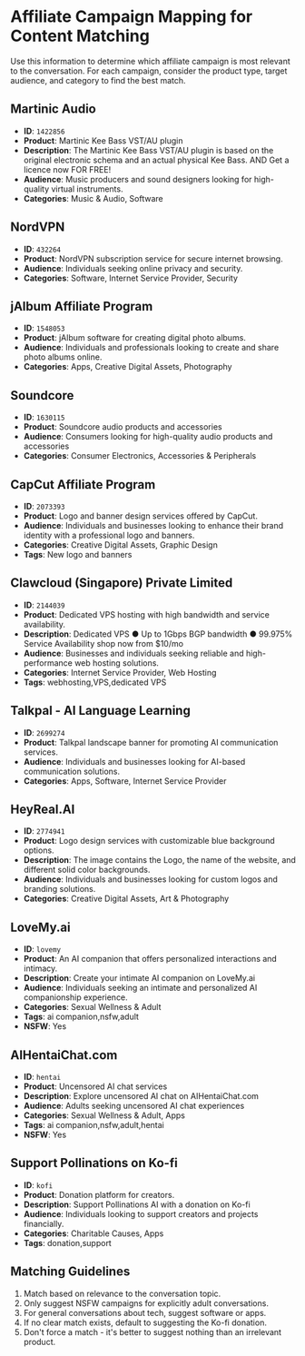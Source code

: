 # Affiliate Campaign Mapping for Content Matching

Use this information to determine which affiliate campaign is most relevant to the conversation. For each campaign, consider the product type, target audience, and category to find the best match.

## Martinic Audio

- **ID**: `1422856`
- **Product**: Martinic Kee Bass VST/AU plugin
- **Description**: The Martinic Kee Bass VST/AU plugin is based on the original electronic schema and an actual physical Kee Bass.
AND Get a licence now FOR FREE!
- **Audience**: Music producers and sound designers looking for high-quality virtual instruments.
- **Categories**: Music & Audio, Software

## NordVPN

- **ID**: `432264`
- **Product**: NordVPN subscription service for secure internet browsing.
- **Audience**: Individuals seeking online privacy and security.
- **Categories**: Software, Internet Service Provider, Security

## jAlbum Affiliate Program

- **ID**: `1548053`
- **Product**: jAlbum software for creating digital photo albums.
- **Audience**: Individuals and professionals looking to create and share photo albums online.
- **Categories**: Apps, Creative Digital Assets, Photography

## Soundcore

- **ID**: `1630115`
- **Product**: Soundcore audio products and accessories
- **Audience**: Consumers looking for high-quality audio products and accessories
- **Categories**: Consumer Electronics, Accessories & Peripherals

## CapCut Affiliate Program

- **ID**: `2073393`
- **Product**: Logo and banner design services offered by CapCut.
- **Audience**: Individuals and businesses looking to enhance their brand identity with a professional logo and banners.
- **Categories**: Creative Digital Assets, Graphic Design
- **Tags**: New logo and banners

## Clawcloud (Singapore) Private Limited

- **ID**: `2144039`
- **Product**: Dedicated VPS hosting with high bandwidth and service availability.
- **Description**: Dedicated VPS 
● Up to 1Gbps BGP bandwidth
● 99.975% Service Availability
shop now from $10/mo
- **Audience**: Businesses and individuals seeking reliable and high-performance web hosting solutions.
- **Categories**: Internet Service Provider, Web Hosting
- **Tags**: webhosting,VPS,dedicated VPS

## Talkpal - AI Language Learning

- **ID**: `2699274`
- **Product**: Talkpal landscape banner for promoting AI communication services.
- **Audience**: Individuals and businesses looking for AI-based communication solutions.
- **Categories**: Apps, Software, Internet Service Provider

## HeyReal.AI

- **ID**: `2774941`
- **Product**: Logo design services with customizable blue background options.
- **Description**: The image contains the Logo, the name of the website, and different solid color backgrounds.
- **Audience**: Individuals and businesses looking for custom logos and branding solutions.
- **Categories**: Creative Digital Assets, Art & Photography

## LoveMy.ai

- **ID**: `lovemy`
- **Product**: An AI companion that offers personalized interactions and intimacy.
- **Description**: Create your intimate AI companion on LoveMy.ai
- **Audience**: Individuals seeking an intimate and personalized AI companionship experience.
- **Categories**: Sexual Wellness & Adult
- **Tags**: ai companion,nsfw,adult
- **NSFW**: Yes

## AIHentaiChat.com

- **ID**: `hentai`
- **Product**: Uncensored AI chat services
- **Description**: Explore uncensored AI chat on AIHentaiChat.com
- **Audience**: Adults seeking uncensored AI chat experiences
- **Categories**: Sexual Wellness & Adult, Apps
- **Tags**: ai companion,nsfw,adult,hentai
- **NSFW**: Yes

## Support Pollinations on Ko-fi

- **ID**: `kofi`
- **Product**: Donation platform for creators.
- **Description**: Support Pollinations AI with a donation on Ko-fi
- **Audience**: Individuals looking to support creators and projects financially.
- **Categories**: Charitable Causes, Apps
- **Tags**: donation,support

## Matching Guidelines

1. Match based on relevance to the conversation topic.
2. Only suggest NSFW campaigns for explicitly adult conversations.
3. For general conversations about tech, suggest software or apps.
4. If no clear match exists, default to suggesting the Ko-fi donation.
5. Don't force a match - it's better to suggest nothing than an irrelevant product.
